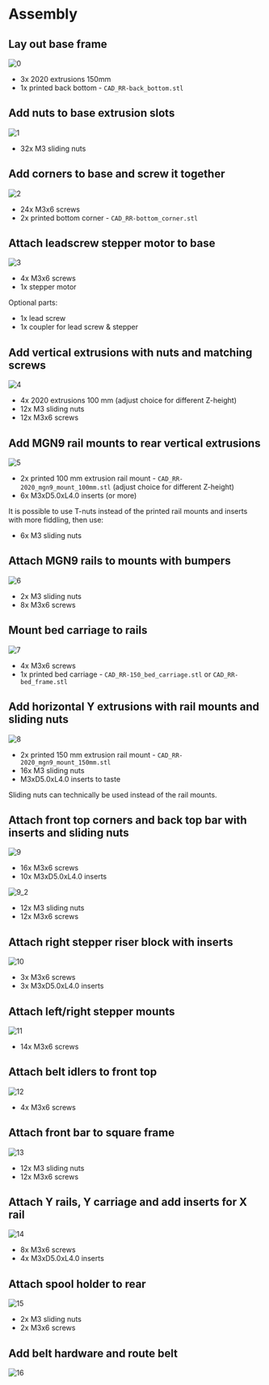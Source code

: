 # Assembly

## Lay out base frame

![0](0.png)

* 3x 2020 extrusions 150mm
* 1x printed back bottom - `CAD_RR-back_bottom.stl`

## Add nuts to base extrusion slots

![1](1.png)

* 32x M3 sliding nuts

## Add corners to base and screw it together

![2](2.png)

* 24x M3x6 screws
* 2x printed bottom corner - `CAD_RR-bottom_corner.stl`

## Attach leadscrew stepper motor to base

![3](3.png)

* 4x M3x6 screws
* 1x stepper motor

Optional parts:

* 1x lead screw
* 1x coupler for lead screw & stepper

## Add vertical extrusions with nuts and matching screws

![4](4.png)

* 4x 2020 extrusions 100 mm (adjust choice for different Z-height)
* 12x M3 sliding nuts
* 12x M3x6 screws

## Add MGN9 rail mounts to rear vertical extrusions

![5](5.png)

* 2x printed 100 mm extrusion rail mount - `CAD_RR-2020_mgn9_mount_100mm.stl` (adjust choice for different Z-height)
* 6x M3xD5.0xL4.0 inserts (or more)

It is possible to use T-nuts instead of the printed rail mounts and inserts with more fiddling, then use:

* 6x M3 sliding nuts

## Attach MGN9 rails to mounts with bumpers

![6](6.png)

* 2x M3 sliding nuts
* 8x M3x6 screws

## Mount bed carriage to rails

![7](7.png)

* 4x M3x6 screws
* 1x printed bed carriage - `CAD_RR-150_bed_carriage.stl` or `CAD_RR-bed_frame.stl`

## Add horizontal Y extrusions with rail mounts and sliding nuts

![8](8.png)

* 2x printed 150 mm extrusion rail mount - `CAD_RR-2020_mgn9_mount_150mm.stl`
* 16x M3 sliding nuts
* M3xD5.0xL4.0 inserts to taste

Sliding nuts can technically be used instead of the rail mounts.

## Attach front top corners and back top bar with inserts and sliding nuts

![9](9.png)

* 16x M3x6 screws
* 10x M3xD5.0xL4.0 inserts

![9_2](9_2.png)

* 12x M3 sliding nuts
* 12x M3x6 screws

## Attach right stepper riser block with inserts

![10](10.png)

* 3x M3x6 screws
* 3x M3xD5.0xL4.0 inserts

## Attach left/right stepper mounts

![11](11.png)

* 14x M3x6 screws

## Attach belt idlers to front top

![12](12.png)

* 4x M3x6 screws

## Attach front bar to square frame

![13](13.png)

* 12x M3 sliding nuts
* 12x M3x6 screws

## Attach Y rails, Y carriage and add inserts for X rail

![14](14.png)

* 8x M3x6 screws
* 4x M3xD5.0xL4.0 inserts

## Attach spool holder to rear

![15](15.png)

* 2x M3 sliding nuts
* 2x M3x6 screws

## Add belt hardware and route belt

![16](16.png)